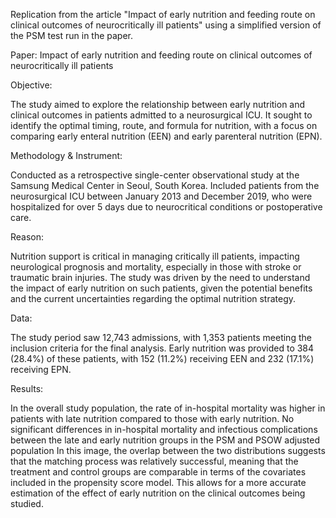 Replication from the article "Impact of early nutrition and feeding route on clinical outcomes of neurocritically ill patients"  using a simplified version of the PSM test run in the paper. 

Paper: Impact of early nutrition and feeding route on clinical outcomes of neurocritically ill patients

Objective:

The study aimed to explore the relationship between early nutrition and clinical outcomes in patients admitted to a neurosurgical ICU.
It sought to identify the optimal timing, route, and formula for nutrition, with a focus on comparing early enteral nutrition (EEN) and early parenteral nutrition (EPN).

Methodology & Instrument:

Conducted as a retrospective single-center observational study at the Samsung Medical Center in Seoul, South Korea.
Included patients from the neurosurgical ICU between January 2013 and December 2019, who were hospitalized for over 5 days due to neurocritical conditions or postoperative care.

Reason:

Nutrition support is critical in managing critically ill patients, impacting neurological prognosis and mortality, especially in those with stroke or traumatic brain injuries.
The study was driven by the need to understand the impact of early nutrition on such patients, given the potential benefits and the current uncertainties regarding the optimal nutrition strategy.

Data:

The study period saw 12,743 admissions, with 1,353 patients meeting the inclusion criteria for the final analysis.
Early nutrition was provided to 384 (28.4%) of these patients, with 152 (11.2%) receiving EEN and 232 (17.1%) receiving EPN.

Results:

In the overall study population, the rate of in-hospital mortality was higher in patients with late nutrition compared to those with early nutrition. No significant differences in in-hospital mortality and infectious complications between the late and early nutrition groups in the PSM and PSOW adjusted population 
In this image, the overlap between the two distributions suggests that the matching process was relatively successful, meaning that the treatment and control groups are comparable in terms of the covariates included in the propensity score model. This allows for a more accurate estimation of the effect of early nutrition on the clinical outcomes being studied.
